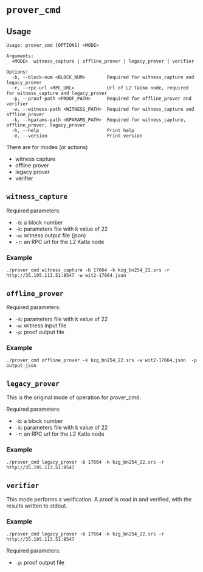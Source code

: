 
# `prover_cmd`

## Usage

```
Usage: prover_cmd [OPTIONS] <MODE>

Arguments:
  <MODE>  witness_capture | offline_prover | legacy_prover | verifier

Options:
  -b, --block-num <BLOCK_NUM>        Required for witness_capture and legacy_prover
  -r, --rpc-url <RPC_URL>            Url of L2 Taiko node, required for witness_capture and legacy_prover
  -p, --proof-path <PROOF_PATH>      Required for offline_prover and verifier
  -w, --witness-path <WITNESS_PATH>  Required for witness_capture and offline_prover
  -k, --kparams-path <KPARAMS_PATH>  Required for witness_capture, offline_prover, legacy_prover
  -h, --help                         Print help
  -V, --version                      Print version
  ```

There are for modes (or actions)
- witness capture
- offline prover
- legacy prover
- verifier

## `witness_capture`

Required parameters:
- `-b`: a block number
- `-k`: parameters file with k value of 22
- `-w`: witness output file (json)
- `-r`: an RPC url for the L2 Katla node


### Example

```
./prover_cmd witness_capture -b 17664 -k kzg_bn254_22.srs -r http://35.195.113.51:8547 -w wit2-17664.json
```


## `offline_prover`

Required parameters:
- `-k`: parameters file with k value of 22
- `-w`: witness input file
- `-p`: proof output file

### Example

```
./prover_cmd offline_prover -k kzg_bn254_22.srs -w wit2-17664.json  -p output.json
```


## `legacy_prover`

This is the original mode of operation for prover_cmd.

Required parameters:
- `-b`: a block number
- `-k`: parameters file with k value of 22
- `-r`: an RPC url for the L2 Katla node

### Example

```
./prover_cmd legacy_prover -b 17664 -k kzg_bn254_22.srs -r http://35.195.113.51:8547
```

## `verifier`

This mode performs a verification.  A proof is read in and verified, with the results written to stdout.


### Example

```
./prover_cmd legacy_prover -b 17664 -k kzg_bn254_22.srs -r http://35.195.113.51:8547
```

Required parameters:
- `-p`: proof output file


